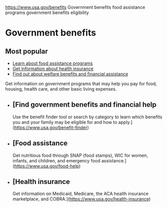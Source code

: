 

https://www.usa.gov/benefits
Government benefits
food assistance programs
government benefits eligibility

Government benefits
===================

Most popular
------------

* [Learn about food assistance programs](https://www.usa.gov/food-help)
* [Get information about health insurance](https://www.usa.gov/health-insurance)
* [Find out about welfare benefits and financial assistance](https://www.usa.gov/welfare-and-financial-assistance)

Get information on government programs that may help you pay for food, housing, health care, and other basic living expenses.

* [Find government benefits and financial help
  -------------------------------------------

  Use the benefit finder tool or search by category to learn which benefits you and your family may be eligible for and how to apply.](https://www.usa.gov/benefit-finder)
* [Food assistance
  ---------------

  Get nutritious food through SNAP (food stamps), WIC for women, infants, and children, and emergency food assistance.](https://www.usa.gov/food-help)
* [Health insurance
  ----------------

  Get information on Medicaid, Medicare, the ACA health insurance marketplace, and COBRA.](https://www.usa.gov/health-insurance)
